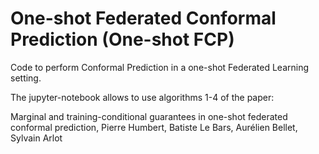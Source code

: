 # One-shot Federated Conformal Prediction (One-shot FCP)

Code to perform Conformal Prediction in a one-shot Federated Learning setting.

The jupyter-notebook allows to use algorithms 1-4 of the paper:

Marginal and training-conditional guarantees in one-shot federated conformal prediction, Pierre Humbert, Batiste Le Bars, Aurélien Bellet, Sylvain Arlot

